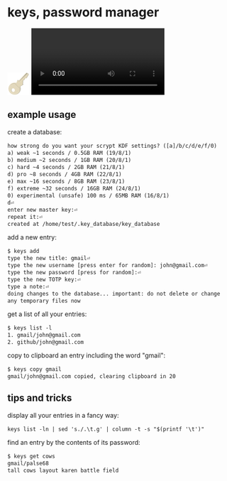 # keys, password manager 

![](keys.png)
![](video.mp4)

## example usage

create a database:

```
how strong do you want your scrypt KDF settings? ([a]/b/c/d/e/f/0)
a) weak ~1 seconds / 0.5GB RAM (19/8/1)
b) medium ~2 seconds / 1GB RAM (20/8/1)
c) hard ~4 seconds / 2GB RAM (21/8/1)
d) pro ~8 seconds / 4GB RAM (22/8/1)
e) max ~16 seconds / 8GB RAM (23/8/1)
f) extreme ~32 seconds / 16GB RAM (24/8/1)
0) experimental (unsafe) 100 ms / 65MB RAM (16/8/1)
d⏎
enter new master key:⏎
repeat it:⏎
created at /home/test/.key_database/key_database

```

add a new entry:

```
$ keys add
type the new title: gmail⏎
type the new username [press enter for random]: john@gmail.com⏎
type the new password [press for random]:⏎
type the new TOTP key:⏎
type a note:⏎
doing changes to the database... important: do not delete or change any temporary files now
```

get a list of all your entries:

```
$ keys list -l
1. gmail/john@gmail.com
2. github/john@gmail.com
```

copy to clipboard an entry including the word "gmail":

```
$ keys copy gmail
gmail/john@gmail.com copied, clearing clipboard in 20
```

## tips and tricks

display all your entries in a fancy way:

```
keys list -ln | sed 's./.\t.g' | column -t -s "$(printf '\t')"
```

find an entry by the contents of its password:

```
$ keys get cows
gmail/palse68
tall cows layout karen battle field
```
